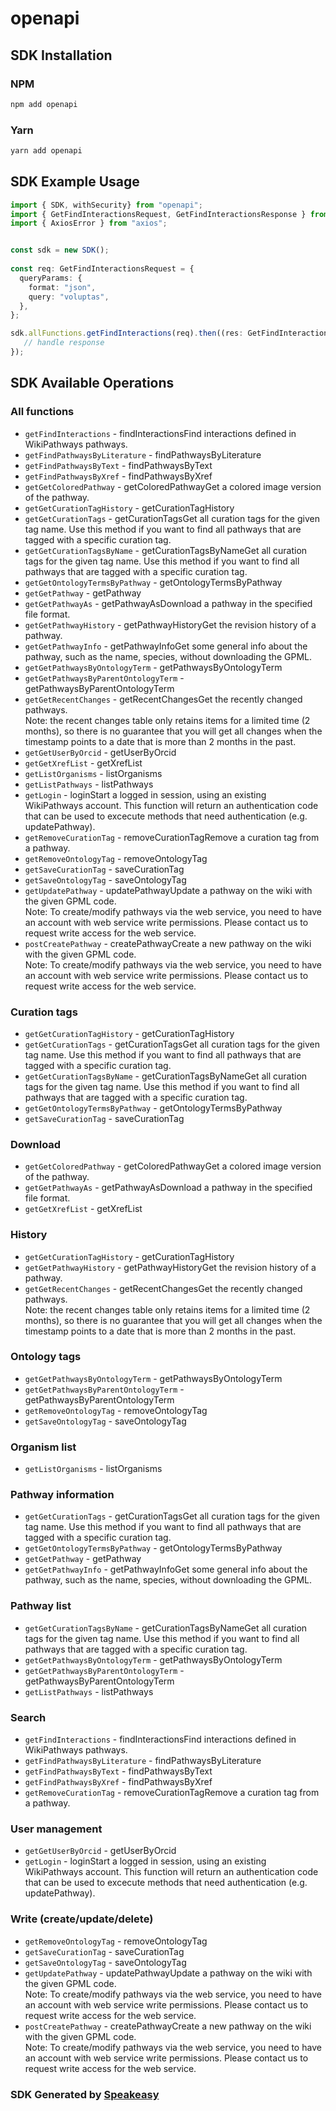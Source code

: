 # openapi

<!-- Start SDK Installation -->
## SDK Installation

### NPM

```bash
npm add openapi
```

### Yarn

```bash
yarn add openapi
```
<!-- End SDK Installation -->

## SDK Example Usage
<!-- Start SDK Example Usage -->
```typescript
import { SDK, withSecurity} from "openapi";
import { GetFindInteractionsRequest, GetFindInteractionsResponse } from "openapi/src/sdk/models/operations";
import { AxiosError } from "axios";


const sdk = new SDK();
    
const req: GetFindInteractionsRequest = {
  queryParams: {
    format: "json",
    query: "voluptas",
  },
};

sdk.allFunctions.getFindInteractions(req).then((res: GetFindInteractionsResponse | AxiosError) => {
   // handle response
});
```
<!-- End SDK Example Usage -->

<!-- Start SDK Available Operations -->
## SDK Available Operations

### All functions

* `getFindInteractions` - findInteractionsFind interactions defined in WikiPathways pathways.
* `getFindPathwaysByLiterature` - findPathwaysByLiterature
* `getFindPathwaysByText` - findPathwaysByText
* `getFindPathwaysByXref` - findPathwaysByXref
* `getGetColoredPathway` - getColoredPathwayGet a colored image version of the pathway.
* `getGetCurationTagHistory` - getCurationTagHistory
* `getGetCurationTags` - getCurationTagsGet all curation tags for the given tag name. Use this method if you want to find all pathways that are tagged with a specific curation tag.
* `getGetCurationTagsByName` - getCurationTagsByNameGet all curation tags for the given tag name. Use this method if you want to find all pathways that are tagged with a specific curation tag.
* `getGetOntologyTermsByPathway` - getOntologyTermsByPathway
* `getGetPathway` - getPathway
* `getGetPathwayAs` - getPathwayAsDownload a pathway in the specified file format.
* `getGetPathwayHistory` - getPathwayHistoryGet the revision history of a pathway.
* `getGetPathwayInfo` - getPathwayInfoGet some general info about the pathway, such as the name, species, without downloading the GPML.
* `getGetPathwaysByOntologyTerm` - getPathwaysByOntologyTerm
* `getGetPathwaysByParentOntologyTerm` - getPathwaysByParentOntologyTerm
* `getGetRecentChanges` - getRecentChangesGet the recently changed pathways.<br>Note: the recent changes table only retains items for a limited time (2 months), so there is no guarantee that you will get all changes when the timestamp points to a date that is more than 2 months in the past.
* `getGetUserByOrcid` - getUserByOrcid
* `getGetXrefList` - getXrefList
* `getListOrganisms` - listOrganisms
* `getListPathways` - listPathways
* `getLogin` - loginStart a logged in session, using an existing WikiPathways account. This function will return an authentication code that can be used to excecute methods that need authentication (e.g. updatePathway).
* `getRemoveCurationTag` - removeCurationTagRemove a curation tag from a pathway.
* `getRemoveOntologyTag` - removeOntologyTag
* `getSaveCurationTag` - saveCurationTag
* `getSaveOntologyTag` - saveOntologyTag
* `getUpdatePathway` - updatePathwayUpdate a pathway on the wiki with the given GPML code.<br>Note: To create/modify pathways via the web service, you need to have an account with web service write permissions. Please contact us to request write access for the web service.
* `postCreatePathway` - createPathwayCreate a new pathway on the wiki with the given GPML code.<br>Note: To create/modify pathways via the web service, you need to have an account with web service write permissions. Please contact us to request write access for the web service.

### Curation tags

* `getGetCurationTagHistory` - getCurationTagHistory
* `getGetCurationTags` - getCurationTagsGet all curation tags for the given tag name. Use this method if you want to find all pathways that are tagged with a specific curation tag.
* `getGetCurationTagsByName` - getCurationTagsByNameGet all curation tags for the given tag name. Use this method if you want to find all pathways that are tagged with a specific curation tag.
* `getGetOntologyTermsByPathway` - getOntologyTermsByPathway
* `getSaveCurationTag` - saveCurationTag

### Download

* `getGetColoredPathway` - getColoredPathwayGet a colored image version of the pathway.
* `getGetPathwayAs` - getPathwayAsDownload a pathway in the specified file format.
* `getGetXrefList` - getXrefList

### History

* `getGetCurationTagHistory` - getCurationTagHistory
* `getGetPathwayHistory` - getPathwayHistoryGet the revision history of a pathway.
* `getGetRecentChanges` - getRecentChangesGet the recently changed pathways.<br>Note: the recent changes table only retains items for a limited time (2 months), so there is no guarantee that you will get all changes when the timestamp points to a date that is more than 2 months in the past.

### Ontology tags

* `getGetPathwaysByOntologyTerm` - getPathwaysByOntologyTerm
* `getGetPathwaysByParentOntologyTerm` - getPathwaysByParentOntologyTerm
* `getRemoveOntologyTag` - removeOntologyTag
* `getSaveOntologyTag` - saveOntologyTag

### Organism list

* `getListOrganisms` - listOrganisms

### Pathway information

* `getGetCurationTags` - getCurationTagsGet all curation tags for the given tag name. Use this method if you want to find all pathways that are tagged with a specific curation tag.
* `getGetOntologyTermsByPathway` - getOntologyTermsByPathway
* `getGetPathway` - getPathway
* `getGetPathwayInfo` - getPathwayInfoGet some general info about the pathway, such as the name, species, without downloading the GPML.

### Pathway list

* `getGetCurationTagsByName` - getCurationTagsByNameGet all curation tags for the given tag name. Use this method if you want to find all pathways that are tagged with a specific curation tag.
* `getGetPathwaysByOntologyTerm` - getPathwaysByOntologyTerm
* `getGetPathwaysByParentOntologyTerm` - getPathwaysByParentOntologyTerm
* `getListPathways` - listPathways

### Search

* `getFindInteractions` - findInteractionsFind interactions defined in WikiPathways pathways.
* `getFindPathwaysByLiterature` - findPathwaysByLiterature
* `getFindPathwaysByText` - findPathwaysByText
* `getFindPathwaysByXref` - findPathwaysByXref
* `getRemoveCurationTag` - removeCurationTagRemove a curation tag from a pathway.

### User management

* `getGetUserByOrcid` - getUserByOrcid
* `getLogin` - loginStart a logged in session, using an existing WikiPathways account. This function will return an authentication code that can be used to excecute methods that need authentication (e.g. updatePathway).

### Write (create/update/delete)

* `getRemoveOntologyTag` - removeOntologyTag
* `getSaveCurationTag` - saveCurationTag
* `getSaveOntologyTag` - saveOntologyTag
* `getUpdatePathway` - updatePathwayUpdate a pathway on the wiki with the given GPML code.<br>Note: To create/modify pathways via the web service, you need to have an account with web service write permissions. Please contact us to request write access for the web service.
* `postCreatePathway` - createPathwayCreate a new pathway on the wiki with the given GPML code.<br>Note: To create/modify pathways via the web service, you need to have an account with web service write permissions. Please contact us to request write access for the web service.

<!-- End SDK Available Operations -->

### SDK Generated by [Speakeasy](https://docs.speakeasyapi.dev/docs/using-speakeasy/client-sdks)
